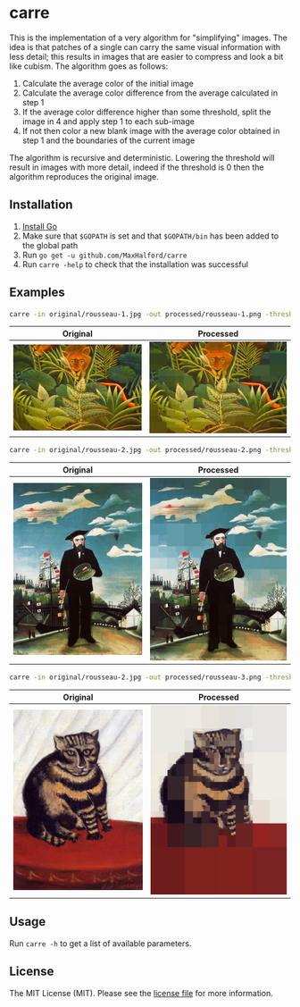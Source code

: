 # carre

This is the implementation of a very algorithm for "simplifying" images. The idea is that patches of a single can carry the same visual information with less detail; this results in images that are easier to compress and look a bit like cubism. The algorithm goes as follows:

1. Calculate the average color of the initial image
2. Calculate the average color difference from the average calculated in step 1
3. If the average color difference higher than some threshold, split the image in 4 and apply step 1 to each sub-image
4. If not then color a new blank image with the average color obtained in step 1 and the boundaries of the current image

The algorithm is recursive and deterministic. Lowering the threshold will result in images with more detail, indeed if the threshold is 0 then the algorithm reproduces the original image.

## Installation

1. [Install Go](https://golang.org/doc/install)
2. Make sure that `$GOPATH` is set and that `$GOPATH/bin` has been added to the global path
3. Run `go get -u github.com/MaxHalford/carre`
4. Run `carre -help` to check that the installation was successful

## Examples

```sh
carre -in original/rousseau-1.jpg -out processed/rousseau-1.png -threshold 15
```

Original            |  Processed
:-------------------------:|:-------------------------:
![rousseau-1-original](original/rousseau-1.jpg)  |  ![rousseau-1-processed](processed/rousseau-1.png)

```sh
carre -in original/rousseau-2.jpg -out processed/rousseau-2.png -threshold 10
```

Original            |  Processed
:-------------------------:|:-------------------------:
![rousseau-2-original](original/rousseau-2.jpg)  |  ![rousseau-2-processed](processed/rousseau-2.png)

```sh
carre -in original/rousseau-2.jpg -out processed/rousseau-3.png -threshold 30
```

Original            |  Processed
:-------------------------:|:-------------------------:
![rousseau-3-original](original/rousseau-3.jpg)  |  ![rousseau-3-processed](processed/rousseau-3.png)

## Usage

Run `carre -h` to get a list of available parameters.

## License

The MIT License (MIT). Please see the [license file](LICENSE) for more information.

